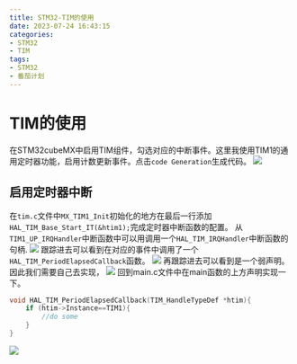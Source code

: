 ```yaml
---
title: STM32-TIM的使用
date: 2023-07-24 16:43:15
categories:
- STM32
- TIM
tags:
- STM32
- 番茄计划
---
```


# TIM的使用
在STM32cubeMX中启用TIM组件，勾选对应的中断事件。这里我使用TIM1的通用定时器功能，启用计数更新事件。点击`code Generation`生成代码。
![](http://blog.feizhufanfan.top:18088/minio/images/blog/20230725095934.png)

## 启用定时器中断
在`tim.c`文件中`MX_TIM1_Init`初始化的地方在最后一行添加`HAL_TIM_Base_Start_IT(&htim1);`完成定时器中断函数的配置。
从`TIM1_UP_IRQHandler`中断函数中可以用调用一个`HAL_TIM_IRQHandler`中断函数的句柄.
![](http://blog.feizhufanfan.top:18088/minio/images/blog/20230725101245.png)
跟踪进去可以看到在对应的事件中调用了一个`HAL_TIM_PeriodElapsedCallback`函数。
![](http://blog.feizhufanfan.top:18088/minio/images/blog/20230725101525.png)
再跟踪进去可以看到是一个弱声明。因此我们需要自己去实现，
![](http://blog.feizhufanfan.top:18088/minio/images/blog/20230725101650.png)
回到main.c文件中在main函数的上方声明实现一下。
```c++
void HAL_TIM_PeriodElapsedCallback(TIM_HandleTypeDef *htim){
    if (htim->Instance==TIM1){
        //do some 
    }
}

```
![](http://blog.feizhufanfan.top:18088/minio/images/blog/20230725102026.png)






